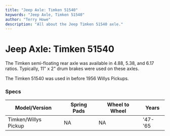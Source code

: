 ```yaml
---
title: "Jeep Axle: Timken 51540"
keywords: "Jeep Axle, Timken 51540"
author: "Terry Howe"
description: "All about the Jeep Timken 51540 axle."
---
```

# Jeep Axle: Timken 51540

The Timken semi-floating rear axle was available in 4.88, 5.38, and 6.17 ratios. Typically, 11" x 2" drum brakes were used on these axles. 

The Timken 51540 was used in before 1956 Willys Pickups.

### Specs

| Model/Version        | Spring Pads | Wheel to Wheel | Years   |
|----------------------|-------------|----------------|---------|
| Timken/Willys Pickup | NA          | NA             | '47-'65 |